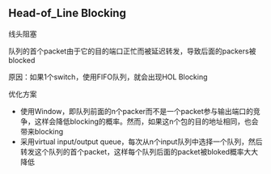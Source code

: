 ## Head-of_Line Blocking

线头阻塞

队列的首个packet由于它的目的端口正忙而被延迟转发，导致后面的packers被blocked

原因：如果1个switch，使用FIFO队列，就会出现HOL Blocking

优化方案

- 使用Window，即队列前面的n个packer而不是一个packet参与输出端口的竞争，这样会降低blocking的概率。然而，如果这n个包的目的地址相同，也会带来blocking
- 采用virtual input/output queue，每次从n个input队列中选择一个队列，然后转发这个队列的首个packet，这样每个队列后面的packet被bloked概率大大降低